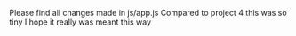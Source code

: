 Please find all changes made in js/app.js
Compared to project 4 this was so tiny
I hope it really was meant this way
